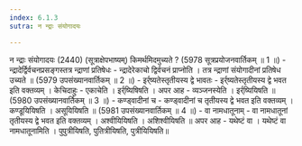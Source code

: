 ```yaml
---
index: 6.1.3
sutra: न न्द्राः संयोगादयः

---
```

न न्द्राः संयोगादयः (2440) (सूत्राक्षेपभाष्यम्) किमर्थमिदमुच्यते ? (5978 सूत्रप्रयोजनवार्तिकम् ॥ 1 ॥) - न्द्रादेर्द्विर्वचनप्रसङ्गस्तत्र न्द्राणां प्रतिषेधः - न्द्रादेरेकाचो द्विर्वचनं प्राप्नोति । तत्र न्द्राणां संयोगादीनां प्रतिषेध उच्यते ॥ (5979 उपसंख्यानवार्तिकम् ॥ 2 ॥) - इर्र्ष्यतेस्तृतीयस्य द्वे भावतः - इर्र्ष्यतेस्तृतीयस्य द्वे भवत इति वक्तव्यम् । केचिदाहुः  -  एकाचेति । इर्र्ष्यिषिषति । अपर आह  -  व्यञ्जनस्येति । इर्र्ष्यियिषति ॥ (5980 उपसंख्यानवार्तिकम् ॥ 3 ॥) - कण्ड्वादीनां च - कण्ड्वादीनां च तृतीयस्य द्वे भवत इति वक्तव्यम् । कण्डूयियिषति । असूयियिषति ॥ (5981 उपसंख्यानवार्तिकम् ॥ 4 ॥) - वा नामधातूनाम् - वा नामधातूनां तृतीयस्य द्वे भवत इति वक्तव्यम् । अश्वीयियिषति । अशिश्वीयिषति ॥ अपर आह  -  यथेष्टं वा । यथेष्टं वा नामधातूनामिति । पुपुत्रीयिषति, पुतित्रीयिषति, पुत्रीयियिषति॥